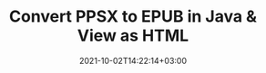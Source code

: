 ---
############################# Static ############################
layout: "autogen"
date: 2021-10-02T14:22:14+03:00
draft: false
path: "total/java/conversion/ppsx-to-epub/"

############################# Head ############################
head_title: "Convert PPSX to EPUB in Java - Sample Java Code"
head_description: "Java document conversion library to convert PPSX to EPUB and 100+ other file formats in Java & J2SE applications. View the Converted EPUB document as HTML viewer."

############################# Header ############################
title: "Convert PPSX to EPUB in Java & View as HTML"
description: "Programmatically convert PPSX to EPUB in Java & J2SE platforms using flexible document manipulation options to customize the resultant document. Convert the complete document or some specific pages based on page numbers or selective page ranges using Java document conversion library."

############################# SubMenu ############################
submenu:
    enable: false

############################# Content ############################
content:
    enable: true
    block:
    - title_left: "PPSX to EPUB Conversion in Java"
      content_left: |
          Perform PPSX to EPUB file conversion in three simple steps using Java. View the converted document as HTML without any external software dependency.

          -   Create a new instance of **Converter** class and load the PPSX file
          -   Set **ConvertOptions** for the EPUB document type
          -   Call **Convert** method of **Converter** class instance for conversion to EPUB
          -   Set options for HTML viewer
          -   Create **Viewer** object to view converted EPUB as HTML
          
      title_right: "Convert Remotely Located Documents"
      content_right: |
          You require `GroupDocs.Conversion` & `GroupDocs.Viewer` namespaces to convert between a wide range of popular document types such as PDF, Microsoft Word, Excel, PowerPoint, Project, Outlook, HTML, diagrams and image file formats. Explore other [Java APIs for Office documents](https://products.conholdate.com/total/java/) as offered by Conholdate.Total.
          
          Get the respective assembly files from the [downloads](https://downloads.conholdate.com/total/java) or fetch the whole package from [Maven](https://repository.conholdate.com/webapp/#/artifacts/browse/tree/General/repo) to add 'Conholdate.Total` directly in your workspace.
          
      code: |
          ```cs {linenos=false}
          // Convert PPSX to EPUB using GroupDocs.Conversion API
          // Load the source PPSX file to be converted
          Converter converter = new Converter("input.ppsx");

          // Get the convert options ready for the target EPUB format
          ConvertOptions convertOptions = new FileType().fromExtension("epub").getConvertOptions();

          // Convert to EPUB format
          converter.convert("output.epub", convertOptions);

          // Create Viewer object to view the converted EPUB as HTML
          try (Viewer viewer = new Viewer("output.epub"))
          {
              // Set options for HTML viewer
              HtmlViewOptions viewOptions = HtmlViewOptions.forEmbeddedResources("output{0}.html");

              // View converted EPUB as HTML
              viewer.view(viewOptions);
          }
          ```
    - title_left: "Convert Password Protected PPSX to EPUB"
      content_left: |
          Accurately load and convert documents that are protected with a password within your Java based applications. The file format conversion API also supports rendering remote documents from different sources including S3, Blob, FTP, Stream, URL or a local disk.

          -   Create new instance of **Converter** class and pass source document path
          -   Instantiate the proper **ConvertOptions** class e.g. (**PdfConvertOptions**, **WordProcessingConvertOptions**, **SpreadsheetConvertOptions** etc.)
          -   Call **convert** method of **Converter** class instance and pass filename for the converted document
        
      title_right: "Source Document Information Extraction"
      content_right: |
          The documents information extraction feature not only allows getting the basic information about the source document file but it also supports extracting some valuable file-format specific information such as project start and end dates of a Microsoft Project file, any printing restrictions on a PDF document, list of folders enclosed in an Outlook data file etc. 

          Convert popular document file formats on different operating systems such as Windows, Linux or macOS while using development environments such as NetBeans, IntelliJ IDEA and Eclipse.
          
      code: |
          ```cs {linenos=false}
          // Load and convert password protected documents
          WordProcessingLoadOptions loadOptions = new WordProcessingLoadOptions();
          loadOptions.setPassword("12345");

          // Create an instance of Converter class and pass source document path and the load options delegate as a constructor parameters
          Converter converter = new Converter("input.ppsx", loadOptions);

          // Instantiate PdfConvertOptions class
          PdfConvertOptions options = new PdfConvertOptions();

          // Call convert method of Converter class instance and pass filename for the converted document and the instance of ConvertOptions from the previous step
          converter.convert("output.epub, options);
          ```
############################# About Formats ############################
about_formats:
    enable: false
############################# More Formats ############################
more_formats:
    enable: true
    auto: false
    other_out_formats: PDF DOCX DOT DOTX DOTM TXT RTF HTML MHTML XLS XLSX XLSM XLT XLTX XLTM DIF PPT PPTX PPS PPSX POT POTX POTM ODT OTT EMZ WMZ SVGZ TEX DCM WMF BMP PNG GIF JPEG TIFF
############################# Back to top ###############################
back_to_top:
  enable: true
---